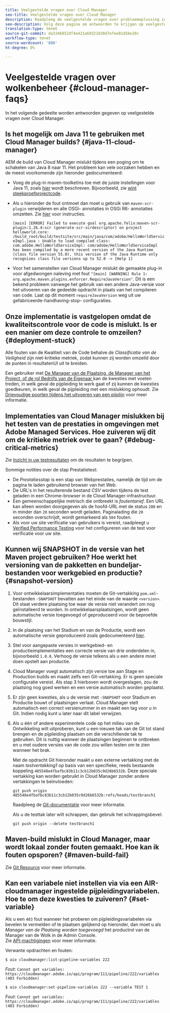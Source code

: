 ```yaml
---
title: Veelgestelde vragen over Cloud Manager
seo-title: Veelgestelde vragen over Cloud Manager
description: Raadpleeg de veelgestelde vragen over probleemoplossing in Cloud Manager
seo-description: Volg deze pagina om antwoorden te krijgen op veelgestelde vragen over Cloud Manager
translation-type: tm+mt
source-git-commit: da3346852df4e421a69321830d7efee81d58e20c
workflow-type: tm+mt
source-wordcount: '880'
ht-degree: 0%

---
```



# Veelgestelde vragen over wolkenbeheer {#cloud-manager-faqs}

In het volgende gedeelte worden antwoorden gegeven op veelgestelde vragen over Cloud Manager.

## Is het mogelijk om Java 11 te gebruiken met Cloud Manager builds? {#java-11-cloud-manager}

AEM de build van Cloud Manager mislukt tijdens een poging om te schakelen van Java 8 naar 11. Het probleem kan vele oorzaken hebben en de meest voorkomende zijn hieronder gedocumenteerd:

* Voeg de plug-in maven-toolketins toe met de juiste instellingen voor Java 11, zoals [hier](https://experienceleague.adobe.com/docs/experience-manager-cloud-manager/using/getting-started/create-application-project/using-the-wizard.html?lang=en#getting-started) wordt beschreven.  Bijvoorbeeld, zie [wint steekproefprojectcode](https://github.com/adobe/aem-guides-wknd/commit/6cb5238cb6b932735dcf91b21b0d835ae3a7fe75).

* Als u hieronder de fout ontmoet dan moet u gebruik van `maven-scr-plugin` verwijderen en alle OSGi- annotaties in OSGi R6- annotaties omzetten. Zie [hier](https://cqdump.wordpress.com/2019/01/03/from-scr-annotations-to-osgi-annotations/) voor instructies.

   `[main] [ERROR] Failed to execute goal org.apache.felix:maven-scr-plugin:1.26.4:scr (generate-scr-scrdescriptor) on project helloworld.core: /build_root/build/testsite/src/main/java/com/adobe/HelloWorldServiceImpl.java : Unable to load compiled class: com.adobe.HelloWorldServiceImpl: com/adobe/HelloWorldServiceImpl has been compiled by a more recent version of the Java Runtime (class file version 55.0), this version of the Java Runtime only recognizes class file versions up to 52.0 -> [Help 1]`

* Voor het samenstellen van Cloud Manager mislukt de gemaakte plug-in voor afgedwongen naleving met fout `"[main] [WARNING] Rule 1: org.apache.maven.plugins.enforcer.RequireJavaVersion"`. Dit is een bekend probleem vanwege het gebruik van een andere Java-versie voor het uitvoeren van de gedeelde opdracht in plaats van het compileren van code. Laat op dit moment `requireJavaVersion` weg uit uw gefabriceerde-handhaving-stop- configuraties.

## Onze implementatie is vastgelopen omdat de kwaliteitscontrole voor de code is mislukt. Is er een manier om deze controle te omzeilen? {#deployment-stuck}

Alle fouten van de Kwaliteit van de Code behalve *de Classificatie van de Veiligheid* zijn niet-kritieke metriek, zodat kunnen zij worden omzeild door de punten in resultatenUI uit te breiden.

Een gebruiker met [De Manager van de Plaatsing, de Manager van het Project, of de rol Bedrijfs van de Eigenaar ](https://experienceleague.adobe.com/docs/experience-manager-cloud-manager/using/requirements/setting-up-users-and-roles.html?lang=en#requirements) kan de kwesties met voeten treden, in welk geval de pijpleiding te werk gaat of zij kunnen de kwesties goedkeuren, in welk geval de pijpleiding met een mislukking ophoudt.  Zie [Drievoudige poorten tijdens het uitvoeren van een pijplijn](https://experienceleague.adobe.com/docs/experience-manager-cloud-manager/using/how-to-use/understand-your-test-results.html?lang=en#how-to-use) voor meer informatie.

## Implementaties van Cloud Manager mislukken bij het testen van de prestaties in omgevingen met Adobe Managed Services. Hoe zuiveren wij dit om de kritieke metriek over te gaan? {#debug-critical-metrics}

Zie [Inzicht in uw testresultaten](https://experienceleague.adobe.com/docs/experience-manager-cloud-manager/using/how-to-use/understand-your-test-results.html?lang=en#how-to-use) om de resultaten te begrijpen.

Sommige notities over de stap Prestatietest:

* De *Prestatiesstap* is een stap van Webprestaties, namelijk de tijd om de pagina te laden gebruikend browser van het Web.
* De URL&#39;s in het resulterende bestand *CSV* worden tijdens de test geladen in een Chrome-browser in de Cloud Manager-infrastructuur.
* Een gemeenschappelijke metrisch die ontbreekt is *foutentarief*. Een URL kan alleen worden doorgegeven als de hoofd-URL met de status `200` en in minder dan `20` seconden wordt geladen. Paginalading die `20` seconden overschrijdt, wordt gemarkeerd als `504` fouten.
* Als voor uw site verificatie van gebruikers is vereist, raadpleegt u [Verified Performance Testing](https://experienceleague.adobe.com/docs/experience-manager-cloud-manager/using/how-to-use/configuring-pipeline.html?lang=en#how-to-use) voor het configureren van de test voor verificatie voor uw site.

## Kunnen wij SNAPSHOT in de versie van het Maven project gebruiken? Hoe werkt het versioning van de pakketten en bundeljar-bestanden voor werkgebied en productie? {#snapshot-version}

1. Voor ontwikkelaarsimplementaties moeten de Git-vertakking `pom.xml`-bestanden `-SNAPSHOT` bevatten aan het einde van de waarde `<version>`. Dit staat verdere plaatsing toe waar de versie niet verandert om nog geïnstalleerd te worden. In ontwikkelaarsplaatsingen, wordt geen automatische versie toegevoegd of geproduceerd voor de beproefde bouwstijl.

1. In de plaatsing van het Stadium en van de Productie, wordt een automatische versie geproduceerd zoals gedocumenteerd [hier](https://experienceleague.adobe.com/docs/experience-manager-cloud-manager/using/managing-code/activating-maven-project.html?lang=en#managing-code).

1. Stel voor aangepaste versies in werkgebied- en productieimplementaties een correcte versie van drie onderdelen in, bijvoorbeeld `1.0.0`. Verhoog de versie telkens als u een andere moet doen opstelt aan productie.

1. Cloud Manager voegt automatisch zijn versie toe aan Stage en Production builds en maakt zelfs een Git-vertakking. Er is geen speciale configuratie vereist. Als stap 3 hierboven wordt overgeslagen, zou de plaatsing nog goed werken en een versie automatisch worden geplaatst.

1. Er zijn geen kwesties, als u de versie met `-SNAPSHOT` voor Stadium en Productie bouwt of plaatsingen verlaat. Cloud Manager stelt automatisch een correct versienummer in en maakt een tag voor u in Git. Indien nodig kunt u later naar dit label verwijzen.

1. Als u één of andere experimentele code op het milieu van de Ontwikkeling wilt uitproberen, kunt u een nieuwe tak van de Git tot stand brengen en de pijpleiding plaatsen om die verschillende tak te gebruiken. Dit is nuttig wanneer de plaatsingen beginnen te ontbreken en u met oudere versies van de code zou willen testen om te zien wanneer het brak.

   Met de opdracht Git hieronder maakt u een externe vertakking met de naam *testvertakking1* op basis van een specifieke, reeds bestaande koppeling `485548e4fbafbc83b11c3cb12b035c9d26b6532b`.  Deze speciale vertakking kan worden gebruikt in Cloud Manager zonder andere vertakkingen te beïnvloeden:

   `git push origin 485548e4fbafbc83b11c3cb12b035c9d26b6532b:refs/heads/testbranch1`

   Raadpleeg de [Git-documentatie](https://git-scm.com/book/en/v2/Git-Internals-Git-References) voor meer informatie.

   Als u de testtak later wilt schrappen, dan gebruik het schrappingsbevel:

   `git push origin --delete testbranch1`

## Maven-build mislukt in Cloud Manager, maar wordt lokaal zonder fouten gemaakt. Hoe kan ik fouten opsporen? {#maven-build-fail}

Zie [Git Resource](https://github.com/cqsupport/cloud-manager/blob/main/cm-build-step-fails.md) voor meer informatie.

## Kan een variabele niet instellen via via een AIR-cloudmanager ingestelde pijpleidingvariabelen. Hoe te om deze kwesties te zuiveren? {#set-variable}

Als u een `403` fout wanneer het proberen om pijpleidingsvariabelen via bevelen te vermelden of te plaatsen gelijkend op hieronder, dan moet u als *Manager van de Plaatsing worden toegevoegd* het productrol van de Manager van de Wolk in de Admin Console.\
Zie [API-machtigingen](https://www.adobe.io/apis/experiencecloud/cloud-manager/docs.html#!AdobeDocs/cloudmanager-api-docs/master/permissions.md) voor meer informatie.

Verwante opdrachten en fouten:

`$ aio cloudmanager:list-pipeline-variables 222`

*Fout*:  `Cannot get variables: https://cloudmanager.adobe.io/api/program/111/pipeline/222/variables (403 Forbidden)`

`$ aio cloudmanager:set-pipeline-variables 222 --variable TEST 1`

*Fout*:  `Cannot get variables: https://cloudmanager.adobe.io/api/program/111/pipeline/222/variables (403 Forbidden)`
